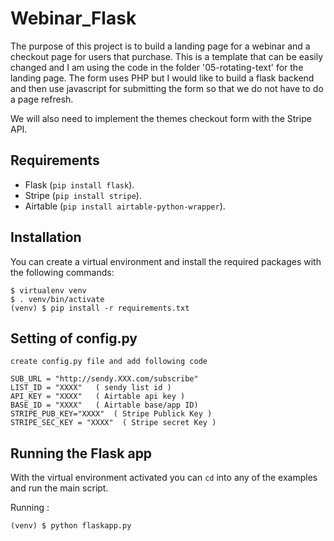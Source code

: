 Webinar_Flask
===========

The purpose of this project is to build a landing page for a webinar and a checkout page for users that purchase. This is a template that can be easily changed and I am using the code in the folder '05-rotating-text' for the landing page. The form uses PHP but I would like to build a flask backend and then use javascript for submitting the form so that we do not have to do a page refresh.

We will also need to implement the themes checkout form with the Stripe API.


Requirements
------------

- Flask (`pip install flask`).
- Stripe (`pip install stripe`).
- Airtable (`pip install airtable-python-wrapper`).

Installation
------------

You can create a virtual environment and install the required packages with the following commands:

    $ virtualenv venv
    $ . venv/bin/activate
    (venv) $ pip install -r requirements.txt

Setting of config.py
--------------------
	create config.py file and add following code	

	SUB_URL = "http://sendy.XXX.com/subscribe"
	LIST_ID = "XXXX"   ( sendy list id )
	API_KEY = "XXXX"   ( Airtable api key )
	BASE_ID = "XXXX"   ( Airtable base/app ID)
	STRIPE_PUB_KEY="XXXX"  ( Stripe Publick Key )
	STRIPE_SEC_KEY = "XXXX"  ( Stripe secret Key )

Running the Flask app
--------------------

With the virtual environment activated you can `cd` into any of the examples and run the main script.

Running :

    (venv) $ python flaskapp.py



